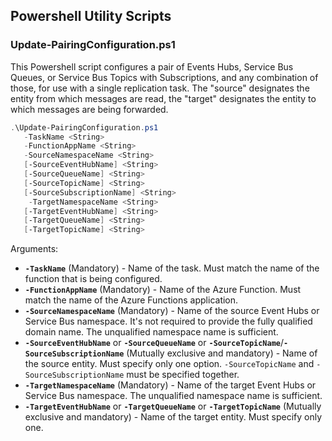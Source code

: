 ## Powershell Utility Scripts

### Update-PairingConfiguration.ps1

This Powershell script configures a pair of Events Hubs, Service Bus Queues, or
Service Bus Topics with Subscriptions, and any combination of those, for use
with a single replication task. The "source" designates the entity from which
messages are read, the "target" designates the entity to which messages are
being forwarded.


```powershell
.\Update-PairingConfiguration.ps1
   -TaskName <String>
   -FunctionAppName <String>
   -SourceNamespaceName <String>
   [-SourceEventHubName] <String> 
   [-SourceQueueName] <String> 
   [-SourceTopicName] <String> 
   [-SourceSubscriptionName] <String> 
    -TargetNamespaceName <String>
   [-TargetEventHubName] <String>
   [-TargetQueueName] <String>
   [-TargetTopicName] <String>
```

Arguments:

* **`-TaskName`** (Mandatory) - Name of the task. Must match the name of the function that is being configured.
* **`-FunctionAppName`** (Mandatory) - Name of the Azure Function. Must match the name of the Azure Functions application.
* **`-SourceNamespaceName`** (Mandatory) - Name of the source Event Hubs or Service Bus namespace. It's not required to provide the fully qualified domain name. The unqualified namespace name is sufficient.
* **`-SourceEventHubName`** or **`-SourceQueueName`** or **`-SourceTopicName`**/**`-SourceSubscriptionName`** (Mutually exclusive and mandatory) - Name of the source entity. Must specify only one option. `-SourceTopicName` and `-SourceSubscriptionName` must be specified together.
* **`-TargetNamespaceName`** (Mandatory) - Name of the target Event Hubs or Service Bus namespace. The unqualified namespace name is sufficient.
* **`-TargetEventHubName`** or **`-TargetQueueName`** or **`-TargetTopicName`** (Mutually exclusive and mandatory) - Name of the target entity. Must specify only one.